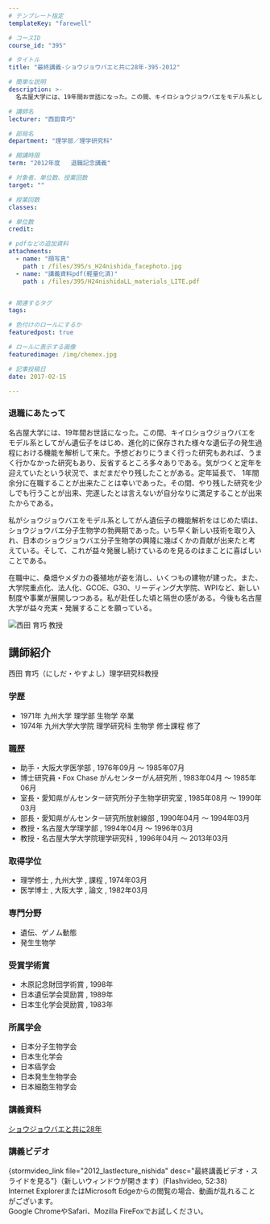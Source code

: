 ```yaml
---
# テンプレート指定
templateKey: "farewell"

# コースID
course_id: "395"

# タイトル
title: "最終講義-ショウジョウバエと共に28年-395-2012"

# 簡単な説明
description: >-
  名古屋大学には、19年間お世話になった。この間、キイロショウジョウバエをモデル系としてがん遺伝子をはじめ、進化的に保存された様々な遺伝子の発生過程における機能を解析して来た。予想どおりにうまく行っ...

# 講師名
lecturer: "西田育巧"

# 部局名
department: "理学部／理学研究科"

# 開講時限
term: "2012年度	退職記念講義"

# 対象者、単位数、授業回数
target: ""

# 授業回数
classes: 

# 単位数
credit: 

# pdfなどの追加資料
attachments: 
  - name: "顔写真" 
    path : /files/395/s_H24nishida_facephoto.jpg
  - name: "講義資料pdf(軽量化済)" 
    path : /files/395/H24nishidaLL_materials_LITE.pdf


# 関連するタグ
tags:

# 色付けのロールにするか
featuredpost: true

# ロールに表示する画像
featuredimage: /img/chemex.jpg

# 記事投稿日
date: 2017-02-15

---
```

### 退職にあたって

名古屋大学には、19年間お世話になった。この間、キイロショウジョウバエをモデル系としてがん遺伝子をはじめ、進化的に保存された様々な遺伝子の発生過程における機能を解析して来た。予想どおりにうまく行った研究もあれば、うまく行かなかった研究もあり、反省するところ多々ありである。気がつくと定年を迎えていたという状況で、まだまだやり残したことがある。定年延長で、 1年間余分に在職することが出来たことは幸いであった。その間、やり残した研究を少しでも行うことが出来、完遂したとは言えないが自分なりに満足することが出来たからである。 

私がショウジョウバエをモデル系としてがん遺伝子の機能解析をはじめた頃は、ショウジョウバエ分子生物学の勃興期であった。いち早く新しい技術を取り入れ、日本のショウジョウバエ分子生物学の興隆に幾ばくかの貢献が出来たと考 えている。そして、これが益々発展し続けているのを見るのはまことに喜ばしいことである。 

在職中に、桑畑やメダカの養殖地が姿を消し、いくつもの建物が建った。また、大学院重点化、法人化、GCOE、G30、リーディング大学院、WPIなど、新しい制度や事業が展開しつつある。私が赴任した頃と隔世の感がある。今後も名古屋大学が益々充実・発展することを願っている。

![西田 育巧 教授](/files/395/s_H24nishida_facephoto.jpg) 
## 講師紹介

西田 育巧（にしだ・やすよし）理学研究科教授 

### 学歴

  * 1971年 九州大学 理学部 生物学 卒業
  * 1974年 九州大学大学院 理学研究科 生物学 修士課程 修了

### 職歴

  * 助手・大阪大学医学部 , 1976年09月 〜 1985年07月
  * 博士研究員・Fox Chase がんセンターがん研究所 , 1983年04月 〜 1985年06月
  * 室長・愛知県がんセンター研究所分子生物学研究室 , 1985年08月 〜 1990年03月
  * 部長・愛知県がんセンター研究所放射線部 , 1990年04月 〜 1994年03月
  * 教授・名古屋大学理学部 , 1994年04月 〜 1996年03月
  * 教授・名古屋大学大学院理学研究科 , 1996年04月 〜 2013年03月

### 取得学位

  * 理学修士 , 九州大学 , 課程 , 1974年03月
  * 医学博士 , 大阪大学 , 論文 , 1982年03月

### 専門分野

  * 遺伝、ゲノム動態
  * 発生生物学

### 受賞学術賞

  * 木原記念財団学術賞 , 1998年
  * 日本遺伝学会奨励賞 , 1989年
  * 日本生化学会奨励賞 , 1983年

### 所属学会

  * 日本分子生物学会
  * 日本生化学会
  * 日本癌学会
  * 日本発生生物学会
  * 日本細胞生物学会
### 講義資料


[ショウジョウバエと共に28年](/files/395/H24nishidaLL_materials_LITE.pdf) 

### 講義ビデオ

{stormvideo_link file="2012_lastlecture_nishida" desc="最終講義ビデオ・スライドを見る"}（新しいウィンドウが開きます）(Flashvideo, 52:38)  
Internet ExplorerまたはMicrosoft Edgeからの閲覧の場合、動画が乱れることがございます。  
Google ChromeやSafari、Mozilla FireFoxでお試しください。